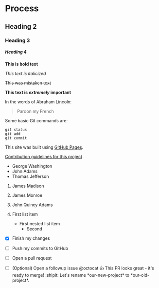 # Process
## Heading 2
### Heading 3
##### Heading 4

**This is bold text**

*This text is italicized*

~~This was mistaken text~~

**This text is _extremely_ important**

In the words of Abraham Lincoln:

> Pardon my French

Some basic Git commands are:
```
git status
git add
git commit
```

This site was built using [GitHub Pages](https://pages.github.com/).

[Contribution guidelines for this project](docs/CONTRIBUTING.md)

- George Washington
- John Adams
- Thomas Jefferson

1. James Madison
2. James Monroe
3. John Quincy Adams

1. First list item
   - First nested list item
      - Second
   
- [x] Finish my changes
- [ ] Push my commits to GitHub
- [ ] Open a pull request

- [ ] \(Optional) Open a followup issue
@octocat :+1: This PR looks great - it's ready to merge! :shipit:
Let's rename \*our-new-project\* to \*our-old-project\*.
